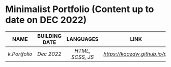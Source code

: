 # Minimalist Portfolio (Content up to date on DEC 2022)
<div align=center>

| **NAME** | **BUILDING DATE** | **LANGUAGES** | **LINK** |
|:--------:|:-----------------:|:-------------:|:--------:|
|*k.Portfolio*|*Dec 2022*|*HTML, SCSS, JS*|*<a href="" target="_blank">https://kaazdw.github.io/p/</a>*|
<br>
</div>
